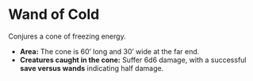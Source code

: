 # Wand of Cold

Conjures a cone of freezing energy.

- **Area:** The cone is 60’ long and 30’ wide at the far end.
- **Creatures caught in the cone:** Suffer 6d6 damage, with a successful **save versus wands** indicating half damage.